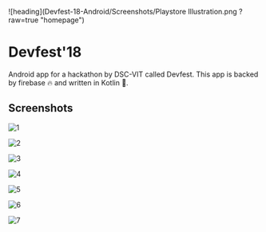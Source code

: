 ![heading](Devfest-18-Android/Screenshots/Playstore Illustration.png
      ?raw=true "homepage")



# Devfest'18 

Android app for a hackathon by DSC-VIT called Devfest. This app is backed by firebase :fire: and written in Kotlin :muscle:. 



## Screenshots

![1](/../master/Screenshots/1.png)

![2](/../master/Screenshots/2.png)

![3](/../master/Screenshots/3.png)

![4](/../master/Screenshots/4.png)

![5](/../master/Screenshots/5.png)

![6](/../master/Screenshots/6.png)

![7](/../master/Screenshots/7.png)
